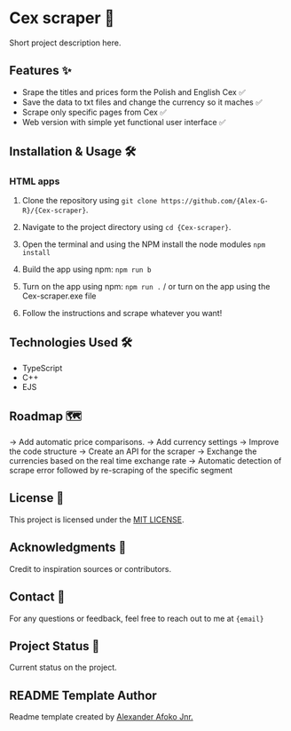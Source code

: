 <!-- Please replace {repo-owner}, {repo-name}, and {email} with their appropriate values. -->

# Cex scraper 🚀

Short project description here.

## Features ✨

- Srape the titles and prices form the Polish and English Cex ✅
- Save the data to txt files and change the currency so it maches ✅
- Scrape only specific pages from Cex ✅
- Web version with simple yet functional user interface ✅

## Installation & Usage 🛠️

### HTML apps
1. Clone the repository using `git clone https://github.com/{Alex-G-R}/{Cex-scraper}`.

2. Navigate to the project directory using `cd {Cex-scraper}`.
3. Open the terminal and using the NPM install the node modules `npm install`
4. Build the app using npm: `npm run b`
5. Turn on the app using npm: `npm run .` / or turn on the app using the Cex-scraper.exe file
6. Follow the instructions and scrape whatever you want!

<!-- ## Screenshots 📷

If applicable, include screenshots of the project or its features.

-->

## Technologies Used 🛠️

- TypeScript
- C++
- EJS

## Roadmap 🗺️

-> Add automatic price comparisons.
-> Add currency settings
-> Improve the code structure
-> Create an API for the scraper
-> Exchange the currencies based on the real time exchange rate
-> Automatic detection of scrape error followed by re-scraping of the specific segment

## License 📝

This project is licensed under the [MIT LICENSE](link-to-license-file).

## Acknowledgments 🙏

Credit to inspiration sources or contributors.

## Contact 📧

For any questions or feedback, feel free to reach out to me at `{email}`

## Project Status 🚀

Current status on the project.

## README Template Author

Readme template created by [Alexander Afoko Jnr.](https://github.com/BeanyTheCoder)
